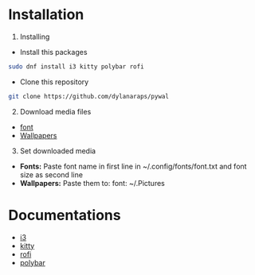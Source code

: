 # Installation

1. Installing
- Install this packages 
```bash
sudo dnf install i3 kitty polybar rofi
```
- Clone this repository
```bash
git clone https://github.com/dylanaraps/pywal
```

2. Download media files
- [font](https://www.nerdfonts.com/font-downloads)
- [Wallpapers](https://www.wallpaperflare.com/)


3. Set downloaded media
- **Fonts:**
Paste font name in first line in 
~/.config/fonts/font.txt
and font size as second line
- **Wallpapers:** 
Paste them to:
font: ~/.Pictures


# Documentations

- [i3](https://i3wm.org/docs/userguide.html)
- [kitty](https://sw.kovidgoyal.net/kitty/conf/)
- [rofi](https://davatorium.github.io/rofi/)
- [polybar](https://github.com/polybar/polybar/wiki)